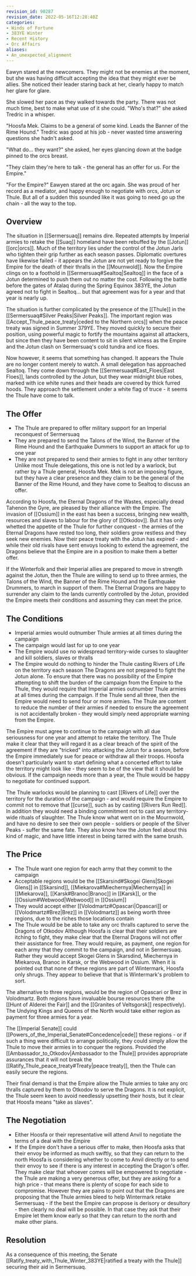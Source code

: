 ```yaml
---
revision_id: 90287
revision_date: 2022-05-16T12:28:40Z
categories:
- Winds of Fortune
- 383YE Winter
- Recent History
- Orc Affairs
aliases:
- An_unexpected_alignment
---
```



Eawyn stared at the newcomers. They might not be enemies at the moment, but she was having difficult accepting the idea that they might ever be allies. She noticed their leader staring back at her, clearly happy to match her glare for glare.

She slowed her pace as they walked towards the party. There was not much time, best to make what use of it she could. "Who's that?" she asked Tredric in a whisper.

"Hoosfa Mek. Claims to be a general of some kind. Leads the Banner of the Rime Hound." Tredric was good at his job - never wasted time answering questions she hadn't asked.

"What do... they want?" she asked, her eyes glancing down at the badge pinned to the orcs breast.

"They claim they're here to talk - the general has an offer for us. For the Empire."

"For the Empire?" Eawyen stared at the orc again. She was proud of her record as a mediator, and happy enough to negotiate with orcs, Jotun or Thule. But all of a sudden this sounded like it was going to need go up the chain - all the way to the top.
## Overview

The situation in [[Sermersuaq]] remains dire. Repeated attempts by Imperial armies to retake the [[Suaq]] homeland have been rebuffed by the [[Jotun]] [[orc|orcs]]. Much of the territory lies under the control of the Jotun Jarls who tighten their grip further as each season passes. Diplomatic overtures have likewise failed - it appears the Jotun are not yet ready to forgive the Empire for the death of their thralls in the [[Mournwold]]. Now the Empire clings on to a foothold in [[Sermersuaq#Sealtoq|Sealtoq]] in the face of a Jotun determined to push them out no matter the cost. Following the battle before the gates of Atalaq during the Spring Equinox 383YE, the Jotun agreed not to fight in Sealtoq... but that agreement was for a year and that year is nearly up.

The situation is further complicated by the presence of the [[Thule]] in the [[Sermersuaq#Silver Peaks|Silver Peaks]]. The important region was [[Accept_Thule_peace_treaty|ceded to the Northern orcs]] when the peace treaty was signed in Summer 379YE. They moved quickly to secure their position, using powerful magic to fortify the mountains against all attackers, but since then they have been content to sit in silent witness as the Empire and the Jotun clash on Sermersuaq's cold tundra and ice floes.

Now however, it seems that something has changed. It appears the Thule are no longer content merely to watch. A small delegation has approached Sealtoq. They come down through the [[Sermersuaq#East_Floes|East Floes]], lands controlled by the Jotun, but they wear midnight blue robes, marked with ice white runes and their heads are covered by thick furred hoods. They approach the settlement under a white flag of truce - it seems the Thule have come to talk.

## The Offer
* The Thule are prepared to offer military support for an Imperial reconquest of Sermersuaq
* They are prepared to send the Talons of the Wind, the Banner of the Rime Hound and the Earthquake Dummers to support an attack for up to one year
* They are not prepared to send their armies to fight in any other territory
Unlike most Thule delegations, this one is not led by a warlock, but rather by a Thule general, Hoosfa Mek. Mek is not an imposing figure, but they have a clear presence and they claim to be the general of the Banner of the Rime Hound, and they have come to Sealtoq to discuss an offer. 

According to Hoosfa, the Eternal Dragons of the Wastes, especially dread Tahenon the Gyre, are pleased by their alliance with the Empire. The invasion of [[Ossium]] in the east has been a success, bringing new wealth, resources and slaves to labour for the glory of [[Otkodov]]. But it has only whetted the appetite of the Thule for further conquest - the armies of the Eternal Dragons have rested too long, their soldiers grow restless and they seek new enemies. Now their peace treaty with the Jotun has expired - and while their old rivals have sent envoys looking to extend the agreement, the Dragons believe that the Empire are in a position to make them a better offer.

If the Winterfolk and their Imperial allies are prepared to move in strength against the Jotun, then the Thule are willing to send up to three armies, the Talons of the Wind, the Banner of the Rime Hound and the Earthquake Drummers, to march in support of them. The Eternal Dragons are happy to surrender any claim to the lands currently controlled by the Jotun, provided the Empire meets their conditions and assuming they can meet the price.

## The Conditions
* Imperial armies would outnumber Thule armies at all times during the campaign
* The campaign would last for up to one year
* The Empire would use no widespread territory-wide curses to slaughter and kill soldiers, slaves or thralls
* The Empire would do nothing to hinder the Thule casting Rivers of Life on the territory each season
The Dragons are not prepared to fight the Jotun alone. To ensure that there was no possibility of the Empire attempting to shift the burden of the campaign from the Empire to the Thule, they would require that Imperial armies outnumber Thule armies at all times during the campaign. If the Thule send all three, then the Empire would need to send four or more armies. The Thule are content to reduce the number of their armies if needed to ensure the agreement is not accidentally broken - they would simply need appropriate warning from the Empire.

The Empire must agree to continue to the campaign with all due seriousness for one year and attempt to retake the territory. The Thule make it clear that they will regard it as a clear breach of the spirit of the agreement if they are "tricked" into attacking the Jotun for a season, before the Empire immediately sue for peace or withdraw all their troops. Hoosfa doesn't particularly want to start defining what a concerted effort to take the territory might look like - they seem to be of the view that it should be obvious. If the campaign needs more than a year, the Thule would be happy to negotiate for continued support.

The Thule warlocks would be planning to cast [[Rivers of Life]] over the territory for the duration of the campaign - and would require the Empire to commit not to remove that [[curse]], such as by casting [[Rivers Run Red]]. In addition they would need a binding commitment not to cast any territory-wide rituals of slaughter. The Thule know what went on in the Mournwold, and have no desire to see their own people - soldiers or people of the Silver Peaks - suffer the same fate. They also know how the Jotun feel about this kind of magic, and have little interest in being tarred with the same brush.

## The Price
* The Thule want one region for each army that they commit to the campaign
* Acceptable regions would be the [[Skarsind#Skogei Glens|Skogei Glens]] in [[Skarsind]], [[Miekarova#Miechernya|Miechernya]] in [[Miekarova]], [[Karsk#Branoc|Branoc]] in [[Karsk]], or the [[Ossium#Webwood|Webwood]] in [[Ossium]]
* They would accept either [[Volodmartz#Opascari|Opascari]] or [[Volodmartz#Brez|Brez]] in [[Volodmartz]] as being worth three regions, due to the riches those locations contain
* The Thule would be be able to take any orc thralls captured to serve the Dragons of Otkodov
Although Hoosfa is clear that their soldiers are itching to fight, they make clear that the Eternal Dragons will not offer their assistance for free. They would require, as payment, one region for each army that they commit to the campaign, and not in Sermersuaq. Rather they would accept Skogei Glens in Skarsdind, Miechernya in Miekarova, Branoc in Karsk, or the Webwood in Ossium. When it is pointed out that none of these regions are part of Wintermark, Hoosfa only shrugs. They appear to believe that that is Wintermark's problem to sort.

The alternative to three regions, would be the region of Opascari or Brez in Volodmartz. Both regions have invaluable bourse resources there (the [[Hunt of Alderei the Fair]] and the [[Granites of Veltsgorsk]] respectively). The Undying Kings and Queens of the North would take either region as payment for three armies for a year.

The [[Imperial Senate]] could [[Powers_of_the_Imperial_Senate#Concedence|cede]] these regions - or if such a thing were difficult to arrange politically, they could simply allow the Thule to move their armies in to conquer the regions. Provided the [[Ambassador_to_Otkodov|Ambassador to the Thule]] provides appropriate assurances that it will not break the [[Ratify_Thule_peace_treaty#Treaty|peace treaty]], then the Thule can easily secure the regions.

Their final demand is that the Empire allow the Thule armies to take any orc thralls captured by them to Otkodov to serve the Dragons. It is not explicit, the Thule seem keen to avoid needlessly upsetting their hosts, but it clear that Hoosfa means "take as slaves".

## The Negotiation
* Either Hoosfa or their representative will attend Anvil to negotiate the terms of a deal with the Empire
* If the Empire don't have a serious offer to make, then Hoosfa asks that their envoy be informed as much swiftly, so that they can return to the north
Hoosfa is considering whether to come to Anvil directly or to send their envoy to see if there is any interest in accepting the Dragon's offer. They make clear that whoever comes will be empowered to negotiate - the Thule are making a very generous offer, but they are asking for a high price - that means there is plenty of scope for each side to compromise. However they are pains to point out that the Dragons are proposing that the Thule armies bleed to help Wintermark retake Sermersuaq - if the best the Empire can propose is derisory or desultory - then clearly no deal will be possible. In that case they ask that their Empire let them know early so that they can return to the north and make other plans.
## Resolution
As a consequence of this meeting, the Senate [[Ratify_treaty_with_Thule_Winter_383YE|ratified a treaty with the Thule]] securing their aid in Sermersuaq.